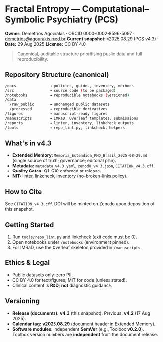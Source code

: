 # Fractal Entropy — Computational–Symbolic Psychiatry (PCS)

**Owner:** Demetrios Agourakis · ORCID 0000-0002-8596-5097 · <demetrios@agourakis.med.br>
**Current snapshot:** v2025.08.29 (PCS v4.3) · **Date:** 29 Aug 2025
**License:** CC BY 4.0

> Canonical, auditable structure prioritising public data and full reproducibility.

## Repository Structure (canonical)

```bash
/docs               → policies, guides, inventory, methods
/src                → source code (to be packaged)
/notebooks          → reproducible notebooks (versioned)
/data
  /raw_public       → unchanged public datasets
  /processed        → reproducible derivatives
/figures            → manuscript-ready figures
/manuscripts        → IMRaD, Overleaf templates, submissions
/reports            → linter, inventory, linkcheck outputs
/tools              → repo_lint.py, linkcheck, helpers
```

## What's in v4.3

- **Extended Memory:** `Memoria_Estendida_PHD_Brasil_2025-08-29.md` (single source
  of truth; governance; editorial plan).
- **Metadata:** `metadata_v4.3.yaml`, `zenodo_v4.3.json`, `CITATION_v4.3.cff`.
- **Quality Gates:** Q1–Q10 enforced at release.
- **NIT:** linter, linkcheck, inventory (no-broken-links policy).

## How to Cite

See `CITATION_v4.3.cff`. DOI will be minted on Zenodo upon deposition of this snapshot.

## Getting Started

1. Run `tools/repo_lint.py` and linkcheck (exit code must be 0).
2. Open notebooks under `/notebooks` (environment pinned).
3. For IMRaD, use the Overleaf skeleton provided in `/manuscripts`.

## Ethics & Legal

- Public datasets only; zero PII.
- CC BY 4.0 for text/figures; MIT for code (unless stated).
- Clinical content is **R&D**; **not** diagnostic guidance.

## Versioning

- **Release (documents):** **v4.3** (this snapshot). Previous: **v4.2** (17 Aug 2025).
- **Calendar tag:** **v2025.08.29** (document header in Extended Memory).
- **Software modules:** independent **SemVer** (e.g., Toolbox **v0.2.0**). Toolbox
  version numbers are **independent** from the document release.
